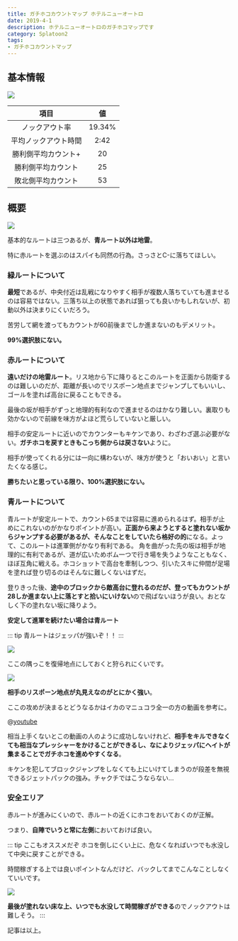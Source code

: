 ```yaml
---
title: ガチホコカウントマップ ホテルニューオートロ
date: 2019-4-1
description: ホテルニューオートロのガチホコマップです
category: Splatoon2
tags:
- ガチホコカウントマップ
---
```

## 基本情報

![](https://pbs.twimg.com/media/EV-Gni3XkAEE75r?format=png)

|        項目         |   値   |
| :-----------------: | :----: |
|    ノックアウト率    | 19.34% |
| 平均ノックアウト時間 |  2:42  |
| 勝利側平均カウント+  |   20   |
|  勝利側平均カウント  |   25   |
|  敗北側平均カウント  |   53   |

## 概要

![](https://pbs.twimg.com/media/Ec5t-FBXoAA0cYB?format=jpg)

基本的なルートは三つあるが、**青ルート以外は地雷**。

特に赤ルートを選ぶのはスパイも同然の行為。さっさとC-に落ちてほしい。

### 緑ルートについて

**最短**であるが、中央付近は乱戦になりやすく相手が複数人落ちていても進ませるのは容易ではない。三落ち以上の状態であれば狙っても良いかもしれないが、初動以外は決まりにくいだろう。

苦労して網を渡ってもカウントが60前後までしか進まないのもデメリット。

**99%選択肢にない。**

### 赤ルートについて

**遠いだけの地雷ルート**。リス地から下に降りるとこのルートを正面から防衛するのは難しいのだが、距離が長いのでリスポーン地点までジャンプしてもいいし、ゴールを塗れば高台に戻ることもできる。

最後の坂が相手がずっと地理的有利なので進ませるのはかなり難しい。裏取りも効かないので前線を味方がよほど荒らしていないと厳しい。

相手の安定ルートに近いのでカウンターもキケンであり、わざわざ選ぶ必要がない。**ガチホコを戻すときもこっち側からは戻さない**ように。

相手が使ってくれる分には一向に構わないが、味方が使うと「おいおい」と言いたくなる感じ。

**勝ちたいと思っている限り、100%選択肢にない。**

### 青ルートについて

青ルートが安定ルートで、カウント65までは容易に進められるはず。相手が止めにこれないのがかなりポイントが高い。**正面から来ようとすると塗れない坂からジャンプする必要があるが、そんなことをしていたら格好の的**になる。よって、このルートは進軍側がかなり有利である。 角を曲がった先の坂は相手が地理的に有利であるが、道が広いためボム一つで行き場を失うようなこともなく、ほぼ互角に戦える。ホコショットで高台を牽制しつつ、引いたスキに仲間が足場を塗れば登り切るのはそんなに難しくないはずだ。

登りきった後、**途中のブロックから敵高台に登れるのだが、登ってもカウントが28しか進まない上に落とすと拾いにいけない**ので飛ばないほうが良い。おとなしく下の塗れない坂に降りよう。

**安定して進軍を続けたい場合は青ルート**

::: tip
青ルートはジェッパが強いぞ！！
:::

![](https://pbs.twimg.com/media/E1jbiY5VUAARig2?format=png)

ここの隅っこを復帰地点にしておくと狩られにくいです。

![](https://pbs.twimg.com/media/E1jbkiAUUAAJiER?format=png)

**相手のリスポーン地点が丸見えなのがとにかく強い**。

ここの攻めが決まるとどうなるかはイカのマニュコラ全一の方の動画を参考に。

@[youtube](https://youtu.be/I_2C76piqhQ?t=4m40s)

相当上手くないとこの動画の人のように成功しないけれど、**相手をキルできなくても相当なプレッシャーをかけることができるし、なによりジェッパにヘイトが集まることでガチホコを進めやすくなる**。

キケンを犯してブロックジャンプをしなくても上にいけてしまうのが段差を無視できるジェットパックの強み。チャクチではこうならない...

### 安全エリア

赤ルートが進みにくいので、赤ルートの近くにホコをおいておくのが正解。

つまり、**自陣でいうと常に左側**においておけば良い。

::: tip ここもオススメだぞ
ホコを倒しにくい上に、危なくなればいつでも水没して中央に戻すことができる。

時間稼ぎする上では良いポイントなんだけど、バックしてまでこんなことしなくていいです。

![](https://pbs.twimg.com/media/E1jbmFbVgAElprz?format=png)

**最後が塗れない床な上、いつでも水没して時間稼ぎができる**のでノックアウトは難しそう。
:::

記事は以上。
